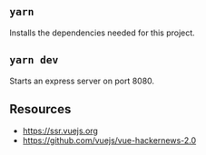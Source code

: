 ## `yarn`

Installs the dependencies needed for this project.

## `yarn dev`

Starts an express server on port 8080.

## Resources

- https://ssr.vuejs.org
- https://github.com/vuejs/vue-hackernews-2.0
